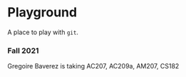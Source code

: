 # Playground

A place to play with `git`.

### Fall 2021
Gregoire Baverez is taking AC207, AC209a, AM207, CS182

